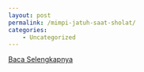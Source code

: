 ```yaml
---
layout: post
permalink: /mimpi-jatuh-saat-sholat/
categories:
    - Uncategorized
---
```


[Baca Selengkapnya](/06)